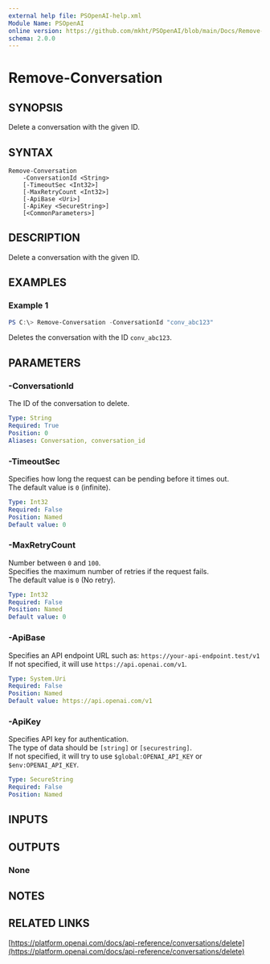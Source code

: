 ```yaml
---
external help file: PSOpenAI-help.xml
Module Name: PSOpenAI
online version: https://github.com/mkht/PSOpenAI/blob/main/Docs/Remove-Conversation.md
schema: 2.0.0
---
```


# Remove-Conversation

## SYNOPSIS
Delete a conversation with the given ID.

## SYNTAX

```
Remove-Conversation
    -ConversationId <String>
    [-TimeoutSec <Int32>]
    [-MaxRetryCount <Int32>]
    [-ApiBase <Uri>]
    [-ApiKey <SecureString>]
    [<CommonParameters>]
```

## DESCRIPTION
Delete a conversation with the given ID.

## EXAMPLES

### Example 1
```powershell
PS C:\> Remove-Conversation -ConversationId "conv_abc123"
```
Deletes the conversation with the ID `conv_abc123`.

## PARAMETERS

### -ConversationId
The ID of the conversation to delete.

```yaml
Type: String
Required: True
Position: 0
Aliases: Conversation, conversation_id
```

### -TimeoutSec
Specifies how long the request can be pending before it times out.  
The default value is `0` (infinite).

```yaml
Type: Int32
Required: False
Position: Named
Default value: 0
```

### -MaxRetryCount
Number between `0` and `100`.  
Specifies the maximum number of retries if the request fails.  
The default value is `0` (No retry).

```yaml
Type: Int32
Required: False
Position: Named
Default value: 0
```

### -ApiBase
Specifies an API endpoint URL such as: `https://your-api-endpoint.test/v1`  
If not specified, it will use `https://api.openai.com/v1`.

```yaml
Type: System.Uri
Required: False
Position: Named
Default value: https://api.openai.com/v1
```

### -ApiKey
Specifies API key for authentication.  
The type of data should be `[string]` or `[securestring]`.  
If not specified, it will try to use `$global:OPENAI_API_KEY` or `$env:OPENAI_API_KEY`.

```yaml
Type: SecureString
Required: False
Position: Named
```

## INPUTS

## OUTPUTS

### None

## NOTES

## RELATED LINKS

[https://platform.openai.com/docs/api-reference/conversations/delete](https://platform.openai.com/docs/api-reference/conversations/delete)
